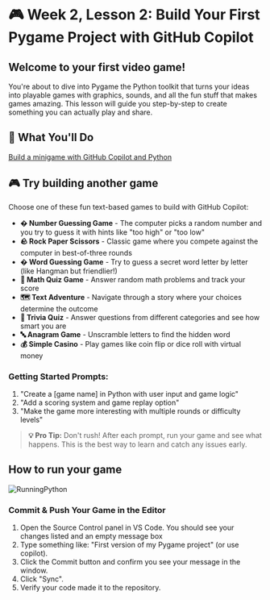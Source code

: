 # 🎮 Week 2, Lesson 2: Build Your First Pygame Project with GitHub Copilot

## Welcome to your first video game!

You're about to dive into Pygame the Python toolkit that turns your ideas into playable games with graphics, sounds, and all the fun stuff that makes games amazing. This lesson will guide you step-by-step to create something you can actually play and share.


## 🎯 What You'll Do

[Build a minigame with GitHub Copilot and Python](https://learn.microsoft.com/en-us/training/modules/challenge-project-create-mini-game-with-copilot/?sharingId=F67AE3DA365A6582)

## 🎮 Try building another game

Choose one of these fun text-based games to build with GitHub Copilot:

- **� Number Guessing Game** - The computer picks a random number and you try to guess it with hints like "too high" or "too low"
- **🪨 Rock Paper Scissors** - Classic game where you compete against the computer in best-of-three rounds
- **� Word Guessing Game** - Try to guess a secret word letter by letter (like Hangman but friendlier!)
- **🧮 Math Quiz Game** - Answer random math problems and track your score
- **🗺️ Text Adventure** - Navigate through a story where your choices determine the outcome
- **🎯 Trivia Quiz** - Answer questions from different categories and see how smart you are
- **🔤 Anagram Game** - Unscramble letters to find the hidden word
- **💰 Simple Casino** - Play games like coin flip or dice roll with virtual money

### Getting Started Prompts:
1. "Create a [game name] in Python with user input and game logic"
2. "Add a scoring system and game replay option"
3. "Make the game more interesting with multiple rounds or difficulty levels"

> **💡 Pro Tip:** Don't rush! After each prompt, run your game and see what happens. This is the best way to learn and catch any issues early.

## How to run your game

![RunningPython](../../media/RunningPython.png)

### Commit & Push Your Game in the Editor
1. Open the Source Control panel in VS Code. You should see your changes listed and an empty message box
2. Type something like: "First version of my Pygame project" (or use copilot).
3. Click the Commit button and confirm you see your message in the window.
4. Click "Sync".
5. Verify your code made it to the repository.